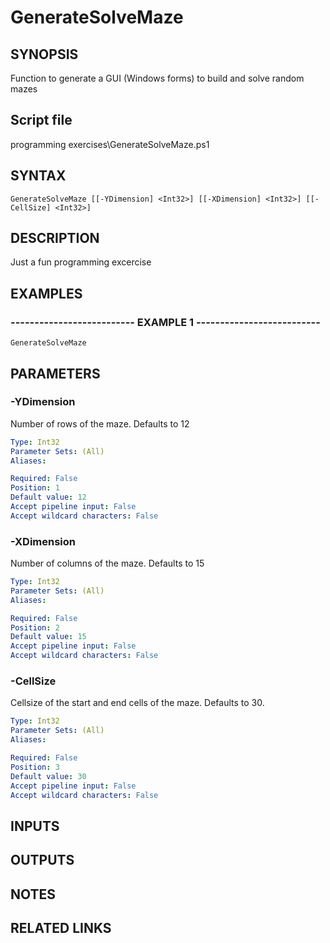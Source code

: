# GenerateSolveMaze

## SYNOPSIS
Function to generate a GUI (Windows forms) to build and solve random mazes

## Script file
programming exercises\GenerateSolveMaze.ps1

## SYNTAX

```
GenerateSolveMaze [[-YDimension] <Int32>] [[-XDimension] <Int32>] [[-CellSize] <Int32>]
```

## DESCRIPTION
Just a fun programming excercise

## EXAMPLES

### -------------------------- EXAMPLE 1 --------------------------
```
GenerateSolveMaze
```

## PARAMETERS

### -YDimension
Number of rows of the maze.
Defaults to 12

```yaml
Type: Int32
Parameter Sets: (All)
Aliases: 

Required: False
Position: 1
Default value: 12
Accept pipeline input: False
Accept wildcard characters: False
```

### -XDimension
Number of columns of the maze.
Defaults to 15

```yaml
Type: Int32
Parameter Sets: (All)
Aliases: 

Required: False
Position: 2
Default value: 15
Accept pipeline input: False
Accept wildcard characters: False
```

### -CellSize
Cellsize of the start and end cells of the maze.
Defaults to 30.

```yaml
Type: Int32
Parameter Sets: (All)
Aliases: 

Required: False
Position: 3
Default value: 30
Accept pipeline input: False
Accept wildcard characters: False
```

## INPUTS

## OUTPUTS

## NOTES

## RELATED LINKS

